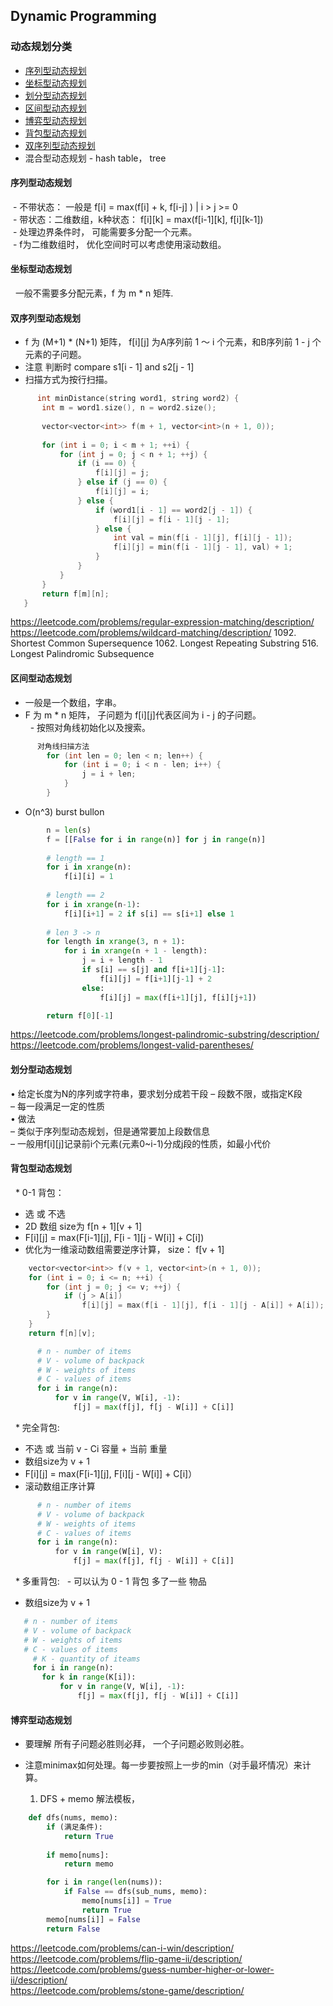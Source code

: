 ## Dynamic Programming ##
### 动态规划分类 ###
+ [序列型动态规划](#序列型动态规划)
+ [坐标型动态规划](#坐标型动态规划)
+ [划分型动态规划](#划分型动态规划)
+ [区间型动态规划](#区间型动态规划)
+ [博弈型动态规划](#博弈型动态规划)
+ [背包型动态规划](#背包型动态规划)
+ [双序列型动态规划](#双序列型动态规划)
+ 混合型动态规划 - hash table， tree

#### 序列型动态规划
  - 不带状态： 一般是 f[i] = max(f[i] + k, f[i-j] ) |  i > j >= 0  
  - 带状态：二维数组，k种状态： f[i][k] = max(f[i-1][k], f[i][k-1])  
  - 处理边界条件时， 可能需要多分配一个元素。  
  - f为二维数组时， 优化空间时可以考虑使用滚动数组。  
   
#### 坐标型动态规划
   一般不需要多分配元素，f 为 m * n 矩阵.
   
#### 双序列型动态规划
 - f 为 (M+1) * (N+1) 矩阵， f[i][j] 为A序列前 1 ～ i 个元素，和B序列前 1 - j 个元素的子问题。
 - 注意 判断时 compare s1[i - 1] and s2[j - 1]
 - 扫描方式为按行扫描。
```cpp 
      int minDistance(string word1, string word2) {
       int m = word1.size(), n = word2.size();
       
       vector<vector<int>> f(m + 1, vector<int>(n + 1, 0));
       
       for (int i = 0; i < m + 1; ++i) {
           for (int j = 0; j < n + 1; ++j) {
               if (i == 0) {
                   f[i][j] = j;
               } else if (j == 0) {
                   f[i][j] = i;
               } else {
                   if (word1[i - 1] == word2[j - 1]) {
                       f[i][j] = f[i - 1][j - 1];
                   } else {
                       int val = min(f[i - 1][j], f[i][j - 1]);
                       f[i][j] = min(f[i - 1][j - 1], val) + 1;
                   }
               }
           }
       } 
       return f[m][n];
   }  
```
https://leetcode.com/problems/regular-expression-matching/description/
https://leetcode.com/problems/wildcard-matching/description/
1092. Shortest Common Supersequence
1062. Longest Repeating Substring
516. Longest Palindromic Subsequence

#### 区间型动态规划
   - 一般是一个数组，字串。  
   - F 为 m * n 矩阵， 子问题为 f[i][j]代表区间为 i - j 的子问题。  
   - 按照对角线初始化以及搜索。  
```cpp
      对角线扫描方法
        for (int len = 0; len < n; len++) {
            for (int i = 0; i < n - len; i++) {
                j = i + len;
            }
        }
```
   - O(n^3) burst bullon
```python
        n = len(s)
        f = [[False for i in range(n)] for j in range(n)]
        
        # length == 1
        for i in xrange(n):
            f[i][i] = 1
        
        # length == 2
        for i in xrange(n-1):
            f[i][i+1] = 2 if s[i] == s[i+1] else 1
            
        # len 3 -> n
        for length in xrange(3, n + 1):
            for i in xrange(n + 1 - length):
                j = i + length - 1
                if s[i] == s[j] and f[i+1][j-1]:
                    f[i][j] = f[i+1][j-1] + 2
                else:
                    f[i][j] = max(f[i+1][j], f[i][j+1])

        return f[0][-1]
```
https://leetcode.com/problems/longest-palindromic-substring/description/  
https://leetcode.com/problems/longest-valid-parentheses/

#### 划分型动态规划
• 给定长度为N的序列或字符串，要求划分成若干段 – 段数不限，或指定K段  
– 每一段满足一定的性质  
• 做法  
– 类似于序列型动态规划，但是通常要加上段数信息  
– 一般用f[i][j]记录前i个元素(元素0~i-1)分成j段的性质，如最小代价  

#### 背包型动态规划
   * 0-1 背包：
   - 选 或 不选 
   - 2D 数组 size为 f[n + 1][v + 1]
   - F[i][j] = max(F[i-1][j], F[i - 1][j - W[i]] + C[i])  
   - 优化为一维滚动数组需要逆序计算， size： f[v + 1] 
```cpp
    vector<vector<int>> f(v + 1, vector<int>(n + 1, 0));
    for (int i = 0; i <= n; ++i) {
        for (int j = 0; j <= v; ++j) {
            if (j > A[i])
                f[i][j] = max(f[i - 1][j], f[i - 1][j - A[i]] + A[i]);
        }
    }
    return f[n][v];
```
```python
      # n - number of items
      # V - volume of backpack
      # W - weights of items
      # C - values of items
      for i in range(n):
          for v in range(V, W[i], -1):
              f[j] = max(f[j], f[j - W[i]] + C[i]]
```
   * 完全背包: 
   - 不选 或 当前 v - Ci 容量 + 当前 重量  
   - 数组size为 v + 1
   - F[i][j] = max(F[i-1][j], F[i][j - W[i]] + C[i]）  
   - 滚动数组正序计算
   
```python
      # n - number of items
      # V - volume of backpack
      # W - weights of items
      # C - values of items
      for i in range(n):
          for v in range(W[i], V):
              f[j] = max(f[j], f[j - W[i]] + C[i]]
```   

   * 多重背包: 
   - 可以认为 0 - 1 背包 多了一些 物品
   - 数组size为 v + 1
   ```python
      # n - number of items
      # V - volume of backpack
      # W - weights of items
      # C - values of items
      # K - quantity of iteams
      for i in range(n):
          for k in range(K[i]):
              for v in range(V, W[i], -1):
                  f[j] = max(f[j], f[j - W[i]] + C[i]]
```  

#### 博弈型动态规划
- 要理解 所有子问题必胜则必拜， 一个子问题必败则必胜。
- 注意minimax如何处理。每一步要按照上一步的min（对手最坏情况）来计算。
    
    1. DFS + memo 解法模板，
```python
    def dfs(nums, memo):
        if (满足条件):
            return True
           
        if memo[nums]:
            return memo

        for i in range(len(nums)):
            if False == dfs(sub_nums, memo):
                memo[nums[i]] = True 
                return True
        memo[nums[i]] = False 
        return False
```
https://leetcode.com/problems/can-i-win/description/   
https://leetcode.com/problems/flip-game-ii/description/   
https://leetcode.com/problems/guess-number-higher-or-lower-ii/description/  
https://leetcode.com/problems/stone-game/description/
